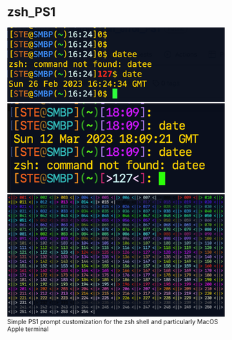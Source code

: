 # zsh_PS1

![Prompt with a more reserved look](https://raw.githubusercontent.com/Stephen-Harold/zsh_PS1/main/SimplePS1.png)
![Prompt with all color variables set](https://github.com/Stephen-Harold/zsh_PS1/blob/ffadb38893fb802b0045a5efc05a28270020e6a5/Prompt%20with%20more%20colors.png)
![Prompt with all color variables set](https://github.com/Stephen-Harold/zsh_PS1/blob/ffadb38893fb802b0045a5efc05a28270020e6a5/tput%20color%20numbers.png)
Simple PS1 prompt customization for the zsh shell and particularly MacOS Apple terminal
